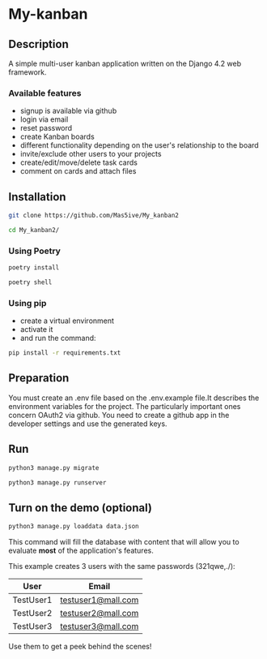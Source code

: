 # My-kanban

## Description

A simple multi-user kanban application written on the Django 4.2 web framework.

### Available features

- signup is available via github
- login via email
- reset password
- create Kanban boards
- different functionality depending on the user's relationship to the board
- invite/exclude other users to your projects
- create/edit/move/delete task cards
- comment on cards and attach files

## Installation

```bash
git clone https://github.com/Mas5ive/My_kanban2
```

```bash
cd My_kanban2/
```

### Using Poetry

```bash
poetry install
```

```bash
poetry shell
```

### Using pip

- сreate a virtual environment
- activate it
- and run the command:

```bash
pip install -r requirements.txt
```

## Preparation

You must create an .env file based on the .env.example file.It describes the environment variables for the project. The particularly important ones concern OAuth2 via github. You need to create a github app in the developer settings and use the generated keys.

## Run

```bash
python3 manage.py migrate
```

```bash
python3 manage.py runserver
```

## Turn on the demo (optional)

```bash
python3 manage.py loaddata data.json
```

This command will fill the database with content that will allow you to evaluate **most** of the application's features.

This example creates 3 users with the same passwords (321qwe,./):

| User      | Email                 |
|-----------|-----------------------|
| TestUser1 | <testuser1@mall.com>  |
| TestUser2 | <testuser2@mall.com>  |
| TestUser3 | <testuser3@mall.com>  |

Use them to get a peek behind the scenes!
